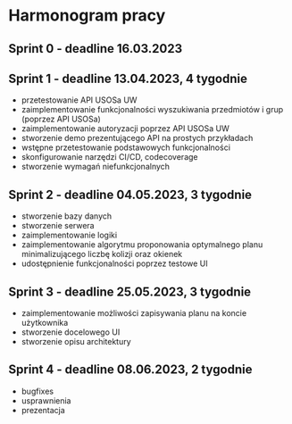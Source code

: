 # Harmonogram pracy

## Sprint 0 - deadline 16.03.2023

## Sprint 1 - deadline 13.04.2023, 4 tygodnie
- przetestowanie API USOSa UW
- zaimplementowanie funkcjonalności wyszukiwania przedmiotów i grup (poprzez API USOSa)
- zaimplementowanie autoryzacji poprzez API USOSa UW
- stworzenie demo prezentującego API na prostych przykładach
- wstępne przetestowanie podstawowych funkcjonalności
- skonfigurowanie narzędzi CI/CD, codecoverage
- stworzenie wymagań niefunkcjonalnych

## Sprint 2 - deadline 04.05.2023, 3 tygodnie
- stworzenie bazy danych
- stworzenie serwera
- zaimplementowanie logiki
- zaimplementowanie algorytmu proponowania optymalnego planu minimalizującego liczbę kolizji oraz okienek
- udostępnienie funkcjonalności poprzez testowe UI

## Sprint 3 - deadline 25.05.2023, 3 tygodnie
- zaimplementowanie możliwości zapisywania planu na koncie użytkownika
- stworzenie docelowego UI
- stworzenie opisu architektury

## Sprint 4 - deadline 08.06.2023, 2 tygodnie
- bugfixes
- usprawnienia
- prezentacja
